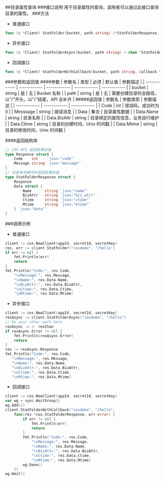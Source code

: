 ##目录属性查询
###接口说明
用于目录属性的查询，调用者可以通过此接口查询目录的属性。
###方法
- 普通接口

```go
func (c *Client) StatFolder(bucket, path string) (*StatFolderResponse, error)
```

- 异步接口

```go
func (c *Client) StatFolderAsync(bucket, path string) <-chan *StatFolderAsyncResponse 
```

- 回调接口

```go
func (c *Client) StatFolderWithCallback(bucket, path string, callback func(*StatFolderResponse, error))
```

###参数和返回值
####参数
| 参数名  | 类型  | 必须  | 默认值  | 参数描述  |
| ------------ | ------------ | ------------ | ------------ | ------------ |
| bucket  | string  | 是  | 无  | Bucket 名称  |
| path  | string  | 是  | 无  | 需要创建目录的全路径，以"/"开头，以"/"结尾，API 会补齐 |
#####返回值
| 参数名  | 参数类型  | 参数描述  |
| ------------ | ------------ | ------------ |
| Code  | int  | 错误码，成功时为0   |
| Messsage  | string  | 错误消息  |
| Data  | 集合  | 目录属性数据  |
| Data.Name  | string  | 目录名称  |
| Data.BizAttr  | string  | 目录绑定的属性信息，业务自行维护  |
| Data.Ctime  | string  | 目录的创建时间，Unix 时间戳  |
| Data.Mtime  | string  | 目录的修改时间，Unix 时间戳  |

####返回结构体

```go
// COS API 返回结果封装
type Response struct {
	Code    int    `json:"code"`
	Message string `json:"message"`
}
// 目录查询操作的返回结果封装
type StatFolderResponse struct {
	Response
	Data struct {
		Name      string `json:"name"`
		BizAttr   string `json:"biz_attr"`
		Ctime     string `json:"ctime"`
		Mtime     string `json:"mtime"`
	} `json:"data"`
}
```

###调用示例
- 普通接口

```go
client := cos.NewClient(appId, secretId, secretKey)
res, err := client.StatFolder("cosdemo", "/hello")
if err != nil {
    fmt.Println(err)
    return
}
fmt.Println("Code:", res.Code,
    "\nMessage:", res.Message,
    "\nName:", res.Data.Name,
    "\nBizAttr:", res.Data.BizAttr,
    "\nCtime:", res.Data.Ctime,
    "\nMtime:", res.Data.Mtime)
```

- 异步接口

```go
client := cos.NewClient(appId, secretId, secretKey)
resAsync := client.StatFolderAsync("cosdemo", "/hello")
// Do your other work here
resAsync := <- resChan
if resAsync.Error != nil {
    fmt.Println(resAsync.Error)
    return
}
res := resAsync.Response
fmt.Println("Code:", res.Code,
   "\nMessage:", res.Message,
   "\nName:", res.Data.Name,
   "\nBizAttr:", res.Data.BizAttr,
   "\nCtime:", res.Data.Ctime,
   "\nMtime:", res.Data.Mtime)
```

- 回调接口

```go
client := cos.NewClient(appId, secretId, secretKey)
var wg = sync.WaitGroup{}
wg.Add(1)
client.StatFolderWithCallback("cosdemo", "/hello",
    func(res *cos.StatFolderResponse, err error) {
        if err != nil {
            fmt.Println(err)
            return
        }
        fmt.Println("Code:", res.Code,
            "\nMessage:", res.Message,
            "\nName:", res.Data.Name,
            "\nBizAttr:", res.Data.BizAttr,
            "\nCtime:", res.Data.Ctime,
            "\nMtime:", res.Data.Mtime)
        wg.Done()
    })
wg.Wait()
```
